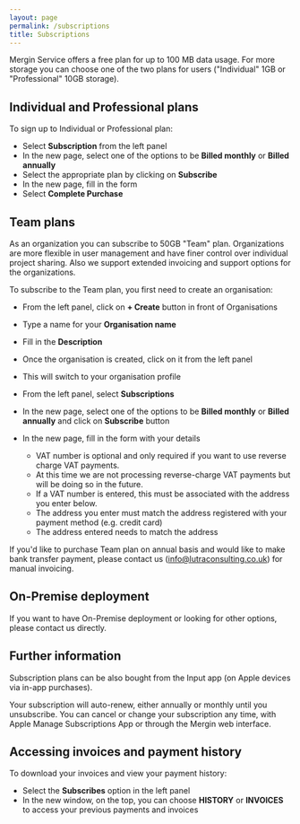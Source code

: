 ```yaml
---
layout: page
permalink: /subscriptions
title: Subscriptions
---
```

<!--- IMPORTANT: This permlink is referenced from InputApp -->

Mergin Service offers a free plan for up to 100 MB data usage. For more storage you can choose one of the
two plans for users ("Individual" 1GB or "Professional" 10GB storage).

## Individual and Professional plans

To sign up to Individual or Professional plan:

- Select **Subscription** from the left panel
- In the new page, select one of the options to be **Billed monthly** or **Billed annually**
- Select the appropriate plan by clicking on **Subscribe**
- In the new page, fill in the form
- Select **Complete Purchase**

## Team plans

As an organization you can subscribe to 50GB "Team" plan. Organizations are more flexible in user management
and have finer control over individual project sharing. Also we support extended invoicing and support
options for the organizations.

To subscribe to the Team plan, you first need to create an organisation:

- From the left panel, click on **+ Create** button in front of Organisations
- Type a name for your **Organisation name**
- Fill in the **Description**

- Once the organisation is created, click on it from the left panel
- This will switch to your organisation profile
- From the left panel, select **Subscriptions**
- In the new page, select one of the options to be **Billed monthly** or **Billed annually** and click on **Subscribe** button
- In the new page, fill in the form with your details
  - VAT number is optional and only required if you want to use reverse charge VAT payments.
  - At this time we are not processing reverse-charge VAT payments but will be doing so in the future.
  - If a VAT number is entered, this must be associated with the address you enter below.
  - The address you enter must match the address registered with your payment method (e.g. credit card)
  - The address entered needs to match the address

If you'd like to purchase Team plan on annual basis and would like to make bank transfer payment, please contact us (info@lutraconsulting.co.uk) for manual invoicing.

## On-Premise deployment
If you want to have On-Premise deployment or looking for other options, please contact us directly.

## Further information

Subscription plans can be also bought from the Input app (on Apple devices via in-app purchases).

Your subscription will auto-renew, either annually or monthly until you unsubscribe. You can cancel or
change your subscription any time, with Apple Manage Subscriptions App or through the Mergin web interface.

## Accessing invoices and payment history

To download your invoices and view your payment history:

- Select the **Subscribes** option in the left panel
- In the new window, on the top, you can choose **HISTORY** or **INVOICES** to access your previous payments and invoices
